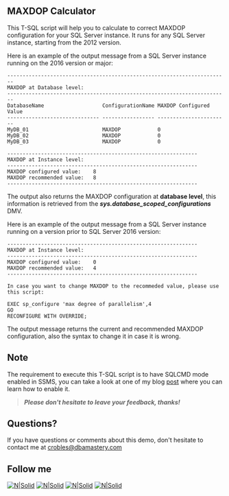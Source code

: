 ## MAXDOP Calculator
This T-SQL script will help you to calculate to correct MAXDOP configuration for your SQL Server instance.
It runs for any SQL Server instance, starting from the 2012 version.

Here is an example of the output message from a SQL Server instance running on the 2016 version or major:
~~~~
------------------------------------------------------------------------
MAXDOP at Database level:
------------------------------------------------------------------------
DatabaseName                   ConfigurationName MAXDOP Configured Value
------------------------------ ----------------- -----------------------
MyDB_01                        MAXDOP            0
MyDB_02                        MAXDOP            0
MyDB_03                        MAXDOP            0
 
--------------------------------------------------------------
MAXDOP at Instance level:
--------------------------------------------------------------
MAXDOP configured value: 	8                             
MAXDOP recommended value: 	8                             
--------------------------------------------------------------
~~~~
The output also returns the MAXDOP configuration at **database level**, this information is retrieved from the **_sys.database_scoped_configurations_** DMV.

Here is an example of the output message from a SQL Server instance running on a version prior to SQL Server 2016 version:
~~~~
--------------------------------------------------------------
MAXDOP at Instance level:
--------------------------------------------------------------
MAXDOP configured value: 	0                             
MAXDOP recommended value: 	4                             
--------------------------------------------------------------
 
In case you want to change MAXDOP to the recommeded value, please use this script:
 
EXEC sp_configure 'max degree of parallelism',4                             
GO
RECONFIGURE WITH OVERRIDE;
~~~~

The output message returns the current and recommended MAXDOP configuration, also the syntax to change it in case it is wrong.

## Note
The requirement to execute this T-SQL script is to have SQLCMD mode enabled in SSMS, you can take a look at one of my blog [post](http://dbamastery.com/tips/sqlcmd-mode-ssms/) where you can learn how to enable it.

> **_Please don't hesitate to leave your feedback, thanks!_**

## Questions?
If you have questions or comments about this demo, don't hesitate to contact me at <crobles@dbamastery.com>

## Follow me
[![N|Solid](http://dbamastery.com/wp-content/uploads/2018/08/if_twitter_circle_color_107170.png)](https://twitter.com/dbamastery) [![N|Solid](http://dbamastery.com/wp-content/uploads/2018/08/if_github_circle_black_107161.png)](https://github.com/dbamaster) [![N|Solid](http://dbamastery.com/wp-content/uploads/2018/08/if_linkedin_circle_color_107178.png)](https://www.linkedin.com/in/croblesdba/) [![N|Solid](http://dbamastery.com/wp-content/uploads/2018/08/if_browser_1055104.png)](http://dbamastery.com/)
